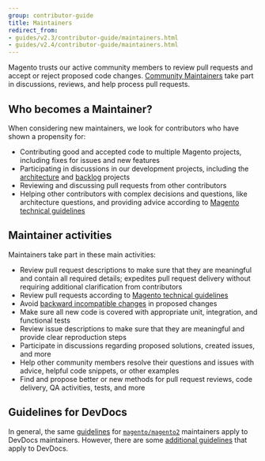 ```yaml
---
group: contributor-guide
title: Maintainers
redirect_from:
- guides/v2.3/contributor-guide/maintainers.html
- guides/v2.4/contributor-guide/maintainers.html
---
```


Magento trusts our active community members to review pull requests and accept or reject proposed code changes. [Community Maintainers](https://magento.com/magento-contributors#maintainers) take part in discussions, reviews, and help process pull requests.

## Who becomes a Maintainer?

When considering new maintainers, we look for contributors who have shown a propensity for:

-  Contributing good and accepted code to multiple Magento projects, including fixes for issues and new features
-  Participating in discussions in our development projects, including the [architecture](https://github.com/magento/architecture) and [backlog](https://github.com/magento/backlog) projects
-  Reviewing and discussing pull requests from other contributors
-  Helping other contributors with complex decisions and questions, like architecture questions, and providing advice according to [Magento technical guidelines](https://devdocs.magento.com/guides/v2.4/coding-standards/technical-guidelines.html)

## Maintainer activities

Maintainers take part in these main activities:

-  Review pull request descriptions to make sure that they are meaningful and contain all required details; expedites pull request delivery without requiring additional clarification from contributors
-  Review pull requests according to [Magento technical guidelines](https://devdocs.magento.com/guides/v2.4/coding-standards/technical-guidelines.html)
-  Avoid [backward incompatible changes](backward-compatible-development/) in proposed changes
-  Make sure all new code is covered with appropriate unit, integration, and functional tests
-  Review issue descriptions to make sure that they are meaningful and provide clear reproduction steps
-  Participate in discussions regarding proposed solutions, created issues, and more
-  Help other community members resolve their questions and issues with advice, helpful code snippets, or other examples
-  Find and propose better or new methods for pull request reviews, code delivery, QA activities, tests, and more

## Guidelines for DevDocs

In general, the same [guidelines](../maintainers/) for [`magento/magento2`](https://github.com/magento/magento2) maintainers apply to DevDocs maintainers. However, there are some [additional guidelines](https://github.com/magento/devdocs/blob/master/.github/MAINTAINER_GUIDELINES.md) that apply to DevDocs.